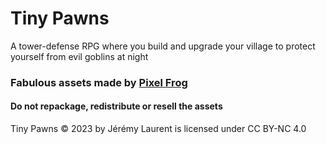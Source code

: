 # Tiny Pawns

A tower-defense RPG where you build and upgrade your village to protect yourself from evil goblins at night

### Fabulous assets made by [Pixel Frog](https://pixelfrog-assets.itch.io/tiny-swords)
#### Do not repackage, redistribute or resell the assets

Tiny Pawns © 2023 by Jérémy Laurent is licensed under CC BY-NC 4.0
